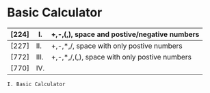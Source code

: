 # Basic Calculator <br>

| [224] | I.| +,-,(,), space and postive/negative numbers |
| --- | --- | --- |
| [227] | II.| +,-,*,/, space with only postive numbers |
| [772] | III.| +,-,*,/,(,), space with only postive numbers |
| [770] | IV.| | |


`I. Basic Calculator`
